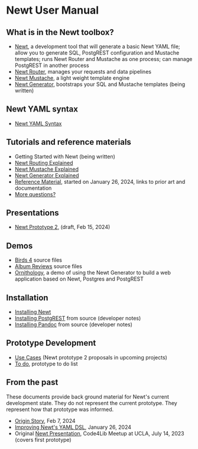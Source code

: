 
# Newt User Manual

## What is in the Newt toolbox?

- [Newt](newt.1.md), a development tool that will generate a basic Newt YAML file; allow you to generate SQL, PostgREST configuration and Mustache templates; runs Newt Router and Mustache as one process; can manage PostgREST in another process
- [Newt Router](newtrouter.1.md), manages your requests and data pipelines
- [Newt Mustache](newtmustache.1.md), a light weight template engine
- [Newt Generator](newtgenerator.1.md), bootstraps your SQL and Mustache templates (being written)

## Newt YAML syntax

- [Newt YAML Syntax](newt_yaml_syntax.md)

## Tutorials and reference materials

- Getting Started with Newt (being written)
- [Newt Routing Explained](newtrouter_explained.md)
- [Newt Mustache Explained](newtmustache_explained.md)
- [Newt Generator Explained](newtgenerator_explained.md)
- [Reference Material](reference_material.md), started on January 26, 2024, links to prior art and documentation
- [More questions?](more_questions.md)

## Presentations

- [Newt Prototype 2](presentation2/), (draft, Feb 15, 2024)

## Demos

- [Birds 4](https://github.com/caltechlibrary/newt/tree/main/demos/birds4) source files
- [Album Reviews](https://github.com/caltechlibrary/newt/tree/main/demos/album_reviews) source files
- [Ornithology](ornithology.md), a demo of using the Newt Generator to build a web application based on Newt, Postgres and PostgREST

## Installation

- [Installing Newt](INSTALL.md)
- [Installing PostgREST](INSTALL-PostgREST.md) from source (developer notes)
- [Installing Pandoc](INSTALL-Pandoc.md) from source (developer notes)

## Prototype Development 

- [Use Cases](use_cases.md) (Newt prototype 2 proposals in upcoming projects)
- [To do](TODO.md), prototype to do list

## From the past

These documents provide back ground material for Newt's current development state. They do not
represent the current prototype. They represent how that prototype was informed.

- [Origin Story](origin_story.md), Feb 7, 2024
- [Improving Newt's YAML DSL](improving_the_type_dsl.md), January 26, 2024
- Original [Newt Presentation](presentation/), Code4Lib Meetup at UCLA, July 14, 2023 (covers first prototype)

